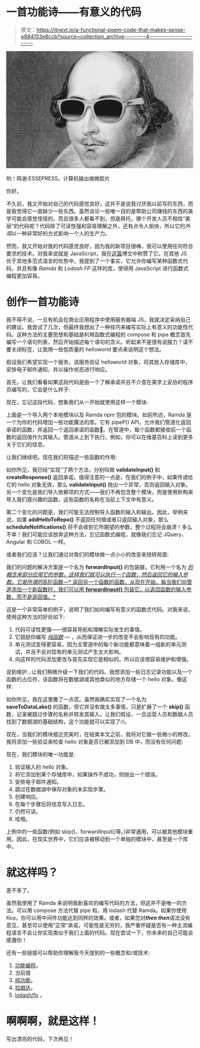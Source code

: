 # 一首功能诗——有意义的代码

> 原文：<https://itnext.io/a-functional-poem-code-that-makes-sense-e884153e8ccb?source=collection_archive---------4----------------------->

![](img/80abd225c95f58166b8c86df278b9da8.png)

哟！鸣谢:ESSEPRESS。计算机输出缩微胶片

你好。

不久前，我又开始对自己的代码感觉良好。这并不是说我讨厌我以前写的东西，而是我觉得它一直缺少一些东西。虽然谈论一些唯一目的是帮助公司赚钱的东西的美学可能会感觉怪怪的，而且很多人都看不到，但是拜托，哪个开发人员不相信“美丽”的代码呢？代码除了可读性强和容易理解之外，还有点令人愉快，所以它的*外观*以一种非常好的方式影响一个人的生产力。

然而，我又开始对我的代码感觉良好，因为我的新项目很棒，我可以使用任何符合要求的技术。对我来说就是 JavaScript，我在[这篇](https://medium.com/@chasing_average/js-got-some-love-but-it-deserves-much-more-8c5f03966e61)博文中称赞了它。在其他 JS 优于其他多范式语言的优势中，我提到了一个事实，它允许你编写某种函数式代码，并且有像 *Ramda* 和 *Lodash FP* 这样的库，使得用 JavaScript 进行函数式编程更加容易。

# 创作一首功能诗

我不得不说，一旦有机会在商业应用程序中使用服务器端 JS，我就决定采纳自己的建议。我尝试了几次，但最终我想出了一种技巧来编写实际上有意义的功能性代码。这种方法的主要思想和基础是利用函数式编程的 compose 和 pipe 概念首先编写一个语句列表，然后开始描述每个语句的含义。听起来不是很有说服力？请不要关闭标签，让我用一些低质量的 helloworld 要点来说明这个想法。

假设我们希望实现一个服务，该服务验证 helloworld 对象，将其放入存储库中，安排电子邮件通知，并以操作状态进行响应。

首先，让我们看看如果这段代码是由一个了解承诺并且不介意在美学上妥协的程序员编写的，它会是什么样子:

现在，忘记这段代码，想象我们从一开始就使用这样一个模块:

上面是一个导入两个本地模块以及 Ramda npm 包的模块。如前所述，Ramda 是一个为你的代码增加一些功能魔法的库。它有 pipeP() API，允许我们管道化返回承诺的函数，并返回一个返回承诺的函数🤯。在管道中，每个函数都接收前一个函数的返回值作为其输入。管道从上到下执行。例如，你可以在维基百科上读到更多关于它们的信息。

让我们继续吧。现在我们将描述一些函数的作用:

如你所见，我已经“实现”了两个方法，分别叫做 **validateInput()** 和 **createResponse()** 返回承诺。值得注意的一点是，在我们的例子中，如果传递给它的 hello 对象无效，那么 **validateInput()** 抛出一个异常，否则返回输入对象。另一个变化是我们导入依赖项的方式——我们不再包含整个模块，而是使用析构来导入我们感兴趣的函数，这些函数的名称在当前上下文中有意义。

第二个变化的问题是，我们可能无法控制导入函数的输入和输出。因此，举例来说，如果 **addHelloToRepo()** 不返回任何值或者只返回输入对象，那么 **scheduleNotifications()** 将不会收到它所期望的参数，整个过程将会崩溃！多么不幸！我们可能应该放弃这种方法，忘记函数式编程，就像我们忘记 JQuery、Angular 和 COBOL 一样。

或者我们应该？让我们通过对我们的模块做一点小小的改变来扭转局面:

我们的问题的解决方案是一个名为 **forwardInput()** 的包装器，它利用一个名为 [*的概念来部分应用它的参数，这样我们就可以执行一个函数，然后返回它的输入参数。它是所谓的*高阶函数—* 返回另一个函数的函数。从现在开始，每当我们向管道添加一个新函数时，我们可以用 **forwardInput()** 包装它，以返回函数的输入参数，而不是返回值。*](https://en.wikipedia.org/wiki/Currying)

这是一个非常简单的例子，说明了我们如何编写有意义的函数式代码。对我来说，使用这种方法的好处如下:

1.  代码可读性更强——很容易导航和理解实际发生的事情。
2.  它鼓励你编写 [*纯函数*](https://en.wikipedia.org/wiki/Pure_function) *—* ，从而保证进一步的改变不会影响现有的功能。
3.  单元测试变得更容易，因为主管道中的每个新功能都意味着一组新的单元测试，并且不会对现有的单元测试产生太大影响。
4.  向这样的代码添加更改与首先实现它是相似的。所以应该很容易维护和增强。

说到维护…让我们稍微升级一下我们的代码。我想添加一些日志记录功能以及一个函数的占位符，该函数将在数据湖或其他类似的地方存储一个 hello 对象。像这样:

如你所见，我在这里撒了一点谎。虽然我确实实现了一个名为 **saveToDataLake()** 的函数，但它并没有做太多事情，只是扩展了一个 **skip()** 函数，记录被跳过步骤的名称并转发其输入。让我们假设，一旦运营人员和数据人员找到了数据湖的基础结构，这个功能就可以实现了🙄。

现在，当我们的模块接近完美时，在结束本文之前，我将对它做一些微小的修改。我将添加一些验证来检查 hello 对象是否已被添加到 DB 中，而没有任何问题:

现在，我们模块的唯一功能是:

1.  验证输入的 hello 对象。
2.  将它添加到某个存储库中，如果操作不成功，则抛出一个错误。
3.  安排电子邮件通知。
4.  跳过在数据湖中保存对象的未实现步骤。
5.  创建响应。
6.  在每个步骤后将信息写入日志。
7.  仍然可读。
8.  哇哦。

上例中的一些函数(例如 skip()、forwardInput()等。)非常通用，可以被其他模块重用。因此，在现实世界中，它们应该被移动到一个单独的模块中，甚至是一个库中。

# 就这样吗？

差不多了。

虽然我使用了 Ramda 来说明我新喜欢的编写代码的方法，但这并不是唯一的方法。可以用 compose 方法代替 pipe 和，用 lodash 代替 Ramda。如果你使用 Koa，你可以用中间件功能达到同样的效果。或者，如果您对***then then***语法没有意见，甚至可以使用“正常”承诺。可能性是无穷的，我严重怀疑是否有一种主流编程语言不会让你实现类似于我们上面的代码。现在尝试一下，你未来的自己可能会感激你！

还有一些链接可以帮助你理解我今天提到的一些概念和/或技术:

1.  [功能编程](https://en.wikipedia.org/wiki/Functional_programming)。
2.  当前值
3.  [纯功能](https://en.wikipedia.org/wiki/Pure_function)。
4.  [拉姆达](http://ramdajs.com)。
5.  [lodash/fp](https://github.com/lodash/lodash/wiki/FP-Guide) 。

# 啊啊啊，就是这样！

写出漂亮的代码，下次再见！